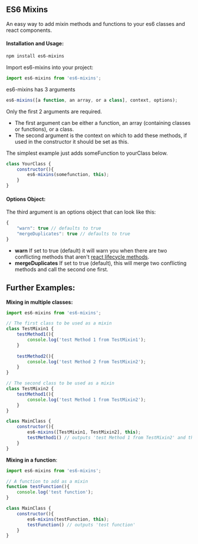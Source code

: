 ## ES6 Mixins

An easy way to add mixin methods and functions to your es6 classes and react components.

#### Installation and Usage:

```bash
npm install es6-mixins
```

Import es6-mixins into your project:

```javascript
import es6-mixins from 'es6-mixins';
```

es6-mixins has 3 arguments

```javascript
es6-mixins([a function, an array, or a class], context, options);
```

Only the first 2 arguments are required. 

* The first argument can be either a function, an array (containing classes or functions), or a class. 
* The second argument is the context on which to add these methods, if used in the constructor it should be set as this. 

The simplest example just adds someFunction to yourClass below.

```javascript
class YourClass {
	constructor(){
		es6-mixins(somefunction, this);
	}
}
```

#### Options Object:

The third argument is an options object that can look like this:

```javascript
{	
	"warn": true // defaults to true	
	"mergeDuplicates": true // defaults to true
}
```

* **warn** If set to true (default) it will warn you when there are two conflicting methods that aren't [react lifecycle methods](https://facebook.github.io/react/docs/component-specs.html).
* **mergeDuplicates** If set to true (default), this will merge two conflicting methods and call the second one first.


## Further Examples:

**Mixing in multiple classes:**

```javascript
import es6-mixins from 'es6-mixins';

// The first class to be used as a mixin
class TestMixin1 {
	testMethod1(){
    	console.log('test Method 1 from TestMixin1');
    }
    
    testMethod2(){
    	console.log('test Method 2 from TestMixin2');
    }
}

// The second class to be used as a mixin
class TestMixin2 {
	testMethod1(){
    	console.log('test Method 1 from TestMixin2');
    }
}

class MainClass {
	constructor(){
    	es6-mixins([TestMixin1, TestMixin2], this);
        testMethod1() // outputs 'test Method 1 from TestMixin2' and then 'test Method 1 from TestMixin1' will warn in console about duplicate methods.
    }
}
```


**Mixing in a function**:

```javascript
import es6-mixins from 'es6-mixins';

// A function to add as a mixin
function testFunction(){
	console.log('test function');
}

class MainClass {
	constructor(){
    	es6-mixins(testFunction, this);
        testFunction() // outputs 'test function'
    }
}
```